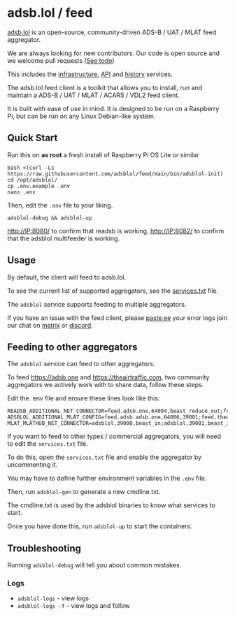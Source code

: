 # adsb.lol / feed


[adsb.lol](https://adsb.lol) is an open-source, community-driven ADS-B / UAT / MLAT feed aggregator.

We are always looking for new contributors. Our code is open source and we welcome pull requests ([See todo](https://adsb.lol/todo))

This includes the [infrastructure](https://github.com/adsblol/infra), [API](https://github.com/adsblol/api) and [history](httprs://github.com/adsblol/history) services.

The adsb.lol feed client is a toolkit that allows you to install, run and maintain a ADS-B / UAT / MLAT / ACARS / VDL2 feed client.

It is built with ease of use in mind. It is designed to be run on a Raspberry Pi, but can be run on any Linux Debian-like system.

## Quick Start
Run this on **as root** a fresh install of Raspberry Pi OS Lite or similar

```
bash <(curl -Ls https://raw.githubusercontent.com/adsblol/feed/main/bin/adsblol-init)
cd /opt/adsblol/
cp .env.example .env
nano .env
```

Then, edit the `.env` file to your liking.

```
adsblol-debug && adsblol-up
```
<http://IP:8080/> to confirm that readsb is working, <http://IP:8082/> to confirm that the adsblol multifeeder is working.

## Usage

By default, the client will feed to adsb.lol.

To see the current list of supported aggregators, see the [services.txt](services.txt) file.

The `adsblol` service supports feeding to multiple aggregators.

If you have an issue with the feed client, please [paste.ee](https://paste.ee) your error logs join our chat on [matrix](https://matrix.to/#/#adsblol:gatto.club) or [discord](https://adsb.lol/discord).

## Feeding to other aggregators

The `adsblol` service can feed to other aggregators.

To feed <https://adsb.one> and <https://theairtraffic.com>, two community aggregators we actively work with to share data, follow these steps.

Edit the .env file and ensure these lines look like this:

```
READSB_ADDITIONAL_NET_CONNECTOR=feed.adsb.one,64004,beast_reduce_out;feed.theairtraffic.com,30004,beast_reduce_out
ADSBLOL_ADDITIONAL_MLAT_CONFIG=feed.adsb.adsb.one,64006,39001;feed.theairtraffic.com,31090,39002
MLAT_MLATHUB_NET_CONNECTOR=adsblol,39000,beast_in;adsblol,39001,beast_in;adsblol,39002,beast_in
```

If you want to feed to other types / commercial aggregators, you will need to edit the `services.txt` file.

To do this, open the `services.txt` file and enable the aggregator by uncommenting it.

You may have to define further environment variables in the `.env` file.

Then, run `adsblol-gen` to generate a new cmdline.txt.

The cmdline.txt is used by the adsblol binaries to know what services to start.

Once you have done this, run `adsblol-up` to start the containers.

## Troubleshooting

Running `adsblol-debug` will tell you about common mistakes.

### Logs

- `adsblol-logs` - view logs
- `adsblol-logs -f` - view logs and follow
